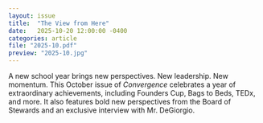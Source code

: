 ```yaml
---
layout: issue
title:  "The View from Here"
date:   2025-10-20 12:00:00 -0400
categories: article
file: "2025-10.pdf"
preview: "2025-10.jpg"
---
```


A new school year brings new perspectives. New leadership. New momentum. This October issue of *Convergence* celebrates a year of extraordinary achievements, including Founders Cup, Bags to Beds, TEDx, and more. It also features bold new perspectives from the Board of Stewards and an exclusive interview with Mr. DeGiorgio.
